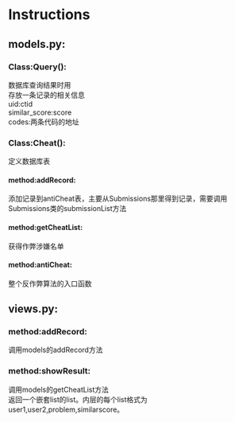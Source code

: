 
# Instructions
## models.py:
### Class:Query():
数据库查询结果时用  
存放一条记录的相关信息  
uid:ctid  
similar_score:score  
codes:两条代码的地址

### Class:Cheat():
定义数据库表
#### method:addRecord:
添加记录到antiCheat表，主要从Submissions那里得到记录，需要调用Submissions类的submissionList方法
#### method:getCheatList:
获得作弊涉嫌名单
#### method:antiCheat:
整个反作弊算法的入口函数

## views.py:
### method:addRecord:
调用models的addRecord方法
### method:showResult:
调用models的getCheatList方法  
返回一个嵌套list的list。内层的每个list格式为user1,user2,problem,similarscore。



